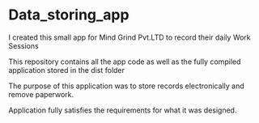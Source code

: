 # Data_storing_app
I created this small app for Mind Grind Pvt.LTD to record their daily Work Sessions 

This repository contains all the app code as well as the fully compiled application stored in the dist folder

The purpose of this application was to store records electronically and remove paperwork.

Application fully satisfies the requirements for what it was designed.
